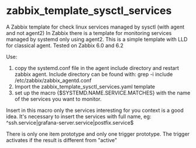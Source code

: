 # zabbix_template_sysctl_services

A Zabbix template for check linux services managed by sysctl (with agent and not agent2)
In Zabbix there is a template for monitoring services managed by systemd only using agent2.
This is a simple template with LLD for classical agent. Tested on Zabbix 6.0 and 6.2

Use:
1) copy the systemd.conf file in the agent include directory and restart zabbix agent. Include directory can be found with:
grep -i include /etc/zabbix/zabbix_agentd.conf
2) Import the zabbix_template_sysctl_services.yaml template
3) set up the macro {$SYSTEMD.NAME.SERVICE.MATCHES} with the name of the services you want to monitor.

Insert in this macro only the services interesting for you context is a good idea. It's necessary to insert the services with full name, eg:
^ssh.service|grafana-server.service|postfix.service$

There is only one item prototype and only one trigger prototype.
The trigger activates if the result is different from "active"
